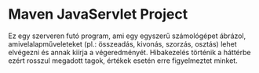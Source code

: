 # Maven JavaServlet Project

Ez egy szerveren futó program, ami egy egyszerű számológépet ábrázol, amivelalapműveleteket (pl.: összeadás, kivonás, szorzás, osztás) lehet elvégezni és annak kiírja a végeredményét. Hibakezelés történik a háttérbe ezért rosszul megadott tagok, értékek esetén erre figyelmeztet minket.
